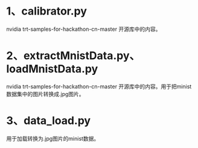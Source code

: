 # 1、calibrator.py
nvidia trt-samples-for-hackathon-cn-master 开源库中的内容。
# 2、extractMnistData.py、loadMnistData.py
nvidia trt-samples-for-hackathon-cn-master 开源库中的内容。用于把minist数据集中的图片转换成.jpg图片。
# 3、data_load.py
用于加载转换为.jpg图片的minist数据。
